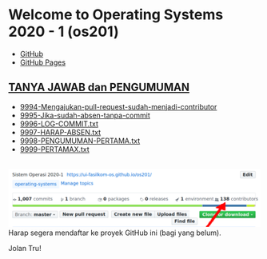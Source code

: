 ---
---
# Welcome to Operating Systems 2020 - 1 (os201)

* [GitHub](https://github.com/UI-FASILKOM-OS/os201)
* [GitHub Pages](https://ui-fasilkom-os.github.io/os201/)

## [TANYA JAWAB dan PENGUMUMAN](https://github.com/UI-FASILKOM-OS/os201/tree/master/TANYA-JAWAB)

* [9994-Mengajukan-pull-request-sudah-menjadi-contributor](TANYA-JAWAB/9994_apakah_dengan_mengajukan_pull_request_sudah_menjadi_contributor.txt)
* [9995-Jika-sudah-absen-tanpa-commit](TANYA-JAWAB/9995-Jika-sudah-absen-tanpa-commit-OS201AkunGitHub-harus-absen-ulang.txt)
* [9996-LOG-COMMIT.txt](TANYA-JAWAB/9996-LOG-COMMIT.txt)
* [9997-HARAP-ABSEN.txt](TANYA-JAWAB/9997-HARAP-ABSEN.txt)
* [9998-PENGUMUMAN-PERTAMA.txt](TANYA-JAWAB/9998-PENGUMUMAN-PERTAMA.txt)
* [9999-PERTAMAX.txt](TANYA-JAWAB/9999-PERTAMAX.txt)

<br>
<img src="os201.png"  width="950">
<br>
Harap segera mendaftar ke proyek GitHub ini (bagi yang belum).

Jolan Tru!


